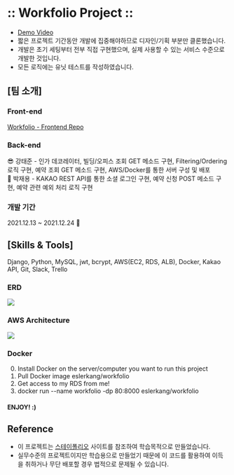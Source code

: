 # :: Workfolio Project ::
- [Demo Video](https://youtu.be/JAhBE9hq6cA)
- 짧은 프로젝트 기간동안 개발에 집중해야하므로 디자인/기획 부분만 클론했습니다.
- 개발은 초기 세팅부터 전부 직접 구현했으며, 실제 사용할 수 있는 서비스 수준으로 개발한 것입니다.
- 모든 로직에는 유닛 테스트를 작성하였습니다.

## [팀 소개]
### Front-end
[Workfolio - Frontend Repo](https://github.com/wecode-bootcamp-korea/27-2nd-workfolio-frontend)

### Back-end
😎 강태준 - 인가 데코레이터, 빌딩/오피스 조회 GET 메소드 구현, Filtering/Ordering 로직 구현, 예약 조회 GET 메소드 구현, AWS/Docker를 통한 서버 구성 및 배포
<br/>
🤣 박재용 - KAKAO REST API를 통한 소셜 로그인 구현, 예약 신청 POST 메소드 구현, 예약 관련 예외 처리 로직 구현

### 개발 기간
2021.12.13 ~ 2021.12.24 🎄

## [Skills & Tools]
Django, Python, MySQL, jwt, bcrypt, AWS(EC2, RDS, ALB), Docker, Kakao API, Git, Slack, Trello

### ERD
![](https://media.vlpt.us/images/eslerkang/post/999c49fc-107d-48b6-a87d-8713bdb4aa3e/%E1%84%89%E1%85%B3%E1%84%8F%E1%85%B3%E1%84%85%E1%85%B5%E1%86%AB%E1%84%89%E1%85%A3%E1%86%BA%202021-12-24%20%E1%84%8B%E1%85%A9%E1%84%92%E1%85%AE%204.02.24.png)

### AWS Architecture
![](https://media.vlpt.us/images/eslerkang/post/6251ec1c-3e0d-4dea-b0b0-783392059368/django%20(1).png)

### Docker
0. Install Docker on the server/computer you want to run this project
1. Pull Docker image eslerkang/workfolio
2. Get access to my RDS from me!
3. docker run --name workfolio -dp 80:8000 eslerkang/workfolio
#### ENJOY! :)

## Reference
- 이 프로젝트는 [스테이폴리오](https://www.stayfolio.com/) 사이트를 참조하여 학습목적으로 만들었습니다.
- 실무수준의 프로젝트이지만 학습용으로 만들었기 때문에 이 코드를 활용하여 이득을 취하거나 무단 배포할 경우 법적으로 문제될 수 있습니다.
